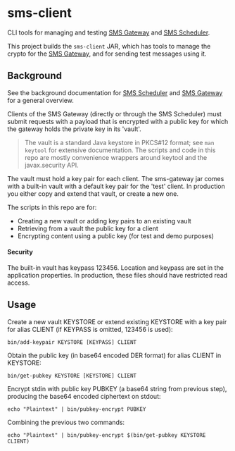 # sms-client 

CLI tools for managing and testing [SMS Gateway](https://github.com/zwets/sms-gateway)
and [SMS Scheduler](https://github.com/zwets/sms-scheduler).

This project builds the `sms-client` JAR, which has tools to manage the crypto
for the [SMS Gateway](https://github.com/zwets/sms-gateway), and for sending
test messages using it.


## Background

See the background documentation for [SMS Scheduler](https://github.com/zwets/sms-scheduler)
and [SMS Gateway](https://github.com/zwets/sms-gateway) for a general overview.

Clients of the SMS Gateway (directly or through the SMS Scheduler) must submit
requests with a payload that is encrypted with a public key for which the
gateway holds the private key in its 'vault'.

> The vault is a standard Java keystore in PKCS#12 format; see `man keytool`
> for extensive documentation.  The scripts and code in this repo are mostly
> convenience wrappers around keytool and the javax.security API.

The vault must hold a key pair for each client.  The sms-gateway jar comes
with a built-in vault with a default key pair for the 'test' client.  In
production you either copy and extend that vault, or create a new one.

The scripts in this repo are for:

 * Creating a new vault or adding key pairs to an existing vault
 * Retrieving from a vault the public key for a client
 * Encrypting content using a public key (for test and demo purposes)

#### Security

The built-in vault has keypass 123456.  Location and keypass are set in the
application properties.  In production, these files should have restricted
read access.


## Usage

Create a new vault KEYSTORE or extend existing KEYSTORE with a key pair for
alias CLIENT (if KEYPASS is omitted, 123456 is used):

    bin/add-keypair KEYSTORE [KEYPASS] CLIENT

Obtain the public key (in base64 encoded DER format) for alias CLIENT in
KEYSTORE:

    bin/get-pubkey KEYSTORE [KEYSTORE] CLIENT

Encrypt stdin with public key PUBKEY (a base64 string from previous step),
producing the base64 encoded ciphertext on stdout:

    echo "Plaintext" | bin/pubkey-encrypt PUBKEY

Combining the previous two commands:

    echo "Plaintext" | bin/pubkey-encrypt $(bin/get-pubkey KEYSTORE CLIENT)


